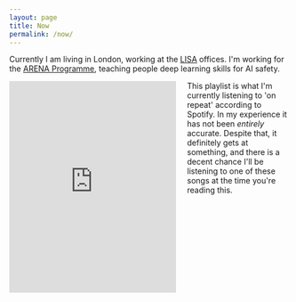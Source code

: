 ```yaml
---
layout: page
title: Now
permalink: /now/
---
```

Currently I am living in London, working at the [LISA](https://www.safeai.org.uk) offices. I'm working for the [ARENA Programme](https://arena.education), teaching people deep learning skills for AI safety.
<div style="float: left; margin-right: 20px; margin-bottom: 10px;">
    <iframe src="https://open.spotify.com/embed/playlist/37i9dQZF1EpnnRfJrF4Nnq?utm_source=generator" width="300" height="380" frameBorder="0" allow="autoplay; clipboard-write; encrypted-media; fullscreen; picture-in-picture" allowFullScreen></iframe>
</div>

This playlist is what I'm currently listening to 'on repeat' according to Spotify. In my experience it has not been *entirely* accurate. Despite that, it definitely gets at something, and there is a decent chance I'll be listening to one of these songs at the time you're reading this.